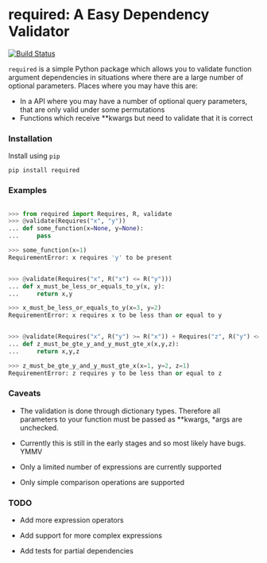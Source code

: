 required: A Easy Dependency Validator 
=====================================

[![Build Status](https://travis-ci.org/shezadkhan137/required.svg?branch=master)](https://travis-ci.org/shezadkhan137/required)

`required` is a simple Python package which allows you to validate function argument dependencies in situations where there are a large number of optional parameters. Places where you may have this are:

* In a API where you may have a number of optional query parameters, that are only valid under some permutations 
* Functions which receive **kwargs but need to validate that it is correct 

### Installation

Install using `pip`

```
pip install required
```

### Examples

```python

>>> from required import Requires, R, validate
>>> @validate(Requires("x", "y"))
... def some_function(x=None, y=None):
...     pass

>>> some_function(x=1)
RequirementError: x requires 'y' to be present


>>> @validate(Requires("x", R("x") <= R("y")))
... def x_must_be_less_or_equals_to_y(x, y):
...     return x,y

>>> x_must_be_less_or_equals_to_y(x=3, y=2)
RequirementError: x requires x to be less than or equal to y


>>> @validate(Requires("x", R("y") >= R("x")) + Requires("z", R("y") <= R("z")))
... def z_must_be_gte_y_and_y_must_gte_x(x,y,z):
...     return x,y,z

>>> z_must_be_gte_y_and_y_must_gte_x(x=1, y=2, z=1)
RequirementError: z requires y to be less than or equal to z
```

### Caveats

* The validation is done through dictionary types. Therefore all parameters to your function
must be passed as **kwargs, *args are unchecked.

* Currently this is still in the early stages and so most likely have bugs. YMMV

* Only a limited number of expressions are currently supported

* Only simple comparison operations are supported

### TODO

* Add more expression operators

* Add support for more complex expressions

* Add tests for partial dependencies
